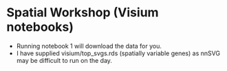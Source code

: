 
# Spatial Workshop (Visium notebooks)

- Running notebook 1 will download the data for you.
- I have supplied visium/top_svgs.rds (spatially variable genes) as nnSVG may be difficult to run on the day.
